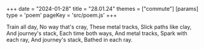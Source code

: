 +++
date = "2024-01-28"
title = "28.01.24"
themes = ["commute"]
[params]
  type = 'poem'
  pageKey = 'src/poem.js'
+++

Train all day,
No way that's cray,
These metal tracks,
Slick paths like clay,
And journey's stack,
Each time both ways,
And metal tracks,
Spark with each ray,
And journey's stack,
Bathed in each ray.
